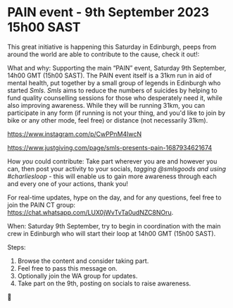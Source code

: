 # PAIN event - 9th September 2023 15h00 SAST

This great initiative is happening this Saturday in Edinburgh, peeps from around the world are able to contribute to the cause, check it out!:

What and why: Supporting the main “PAIN” event, Saturday 9th September, 14h00 GMT (15h00 SAST). The PAIN event itself is a 31km run in aid of mental health, put together by a small group of legends in Edinburgh who started _Smls_. _Smls_ aims to reduce the numbers of suicides by helping to fund quality counselling sessions for those who desperately need it, while also improving awareness. While they will be running 31km, you can participate in any form (if running is not your thing, and you'd like to join by bike or any other mode, feel free) or distance (not necessarily 31km).

https://www.instagram.com/p/CwPPnM4IwcN

https://www.justgiving.com/page/smls-presents-pain-1687934621674 

How _you_ could contribute: Take part wherever you are and however you can, then post your activity to your socials, *tagging @smlsgoods and using #charliesloop* - this will enable us to gain more awareness through each and every one of your actions, thank you! 

For real-time updates, hype on the day, and for any questions, feel free to join the PAIN CT group: https://chat.whatsapp.com/LUX0jWvTvTa0udNZC8NOru.

When: Saturday 9th September, try to begin in coordination with the main crew in Edinburgh who will start their loop at 14h00 GMT (15h00 SAST). 

Steps:
1. Browse the content and consider taking part.
2. Feel free to pass this message on.
3. Optionally join the WA group for updates.
4. Take part on the 9th, posting on socials to raise awareness.

🫶
